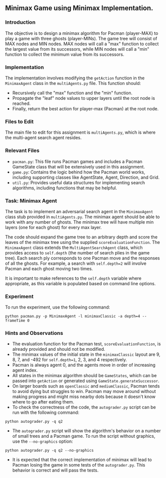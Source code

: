

##  Minimax Game using Minimax Implementation.

### Introduction
The objective is to design a minimax algorithm for Pacman (player-MAX) to play a game with three ghosts (player-MINs). The game tree will consist of MAX nodes and MIN nodes. MAX nodes will call a "max" function to collect the largest value from its successors, while MIN nodes will call a "min" function to collect the minimum value from its successors.

### Implementation
The implementation involves modifying the `getAction` function in the `MinimaxAgent` class in the `multiAgents.py` file. This function should:
- Recursively call the "max" function and the "min" function.
- Propagate the "leaf" node values to upper layers until the root node is reached.
- Finally, return the best action for player-max (Pacman) at the root node.

### Files to Edit
The main file to edit for this assignment is `multiAgents.py`, which is where the multi-agent search agent resides.

### Relevant Files
- `pacman.py`: This file runs Pacman games and includes a Pacman GameState class that will be extensively used in this assignment.
- `game.py`: Contains the logic behind how the Pacman world works, including supporting classes like AgentState, Agent, Direction, and Grid.
- `util.py`: Provides useful data structures for implementing search algorithms, including functions that may be helpful.

### Task: Minimax Agent
The task is to implement an adversarial search agent in the `MinimaxAgent` class stub provided in `multiAgents.py`. The minimax agent should be able to work with any number of ghosts. The minimax tree will have multiple min layers (one for each ghost) for every max layer.

The code should expand the game tree to an arbitrary depth and score the leaves of the minimax tree using the supplied `scoreEvaluationFunction`. The `MinimaxAgent` class extends the `MultiAgentSearchAgent` class, which provides access to `self.depth` (the number of search plies in the game tree). Each search ply corresponds to one Pacman move and the responses of all the ghosts. For example, a search with `self.depth=2` will involve Pacman and each ghost moving two times.

It is important to make references to the `self.depth` variable where appropriate, as this variable is populated based on command line options.

### Experiment
To run the experiment, use the following command:
```
python pacman.py -p MinimaxAgent -l minimaxClassic -a depth=4 --frameTime 0
```

### Hints and Observations
- The evaluation function for the Pacman test, `scoreEvaluationFunction`, is already provided and should not be modified.
- The minimax values of the initial state in the `minimaxClassic` layout are 9, 8, 7, and -492 for `self.depth=1`, 2, 3, and 4 respectively.
- Pacman is always agent 0, and the agents move in order of increasing agent index.
- All states in the minimax algorithm should be `GameStates`, which can be passed into `getAction` or generated using `GameState.generateSuccessor`.
- On larger boards such as `openClassic` and `mediumClassic`, Pacman tends to avoid dying but struggles to win. Pacman may move around without making progress and might miss nearby dots because it doesn't know where to go after eating them.
- To check the correctness of the code, the `autograder.py` script can be run with the following command:
```
python autograder.py -q q2
```
- The `autograder.py` script will show the algorithm's behavior on a number of small trees and a Pacman game. To run the script without graphics, use the `--no-graphics` option:
```
python autograder.py -q q2 --no-graphics
```
- It is expected that the correct implementation of minimax will lead to Pacman losing the game in some tests of the `autograder.py`. This behavior is correct and will pass the tests.

